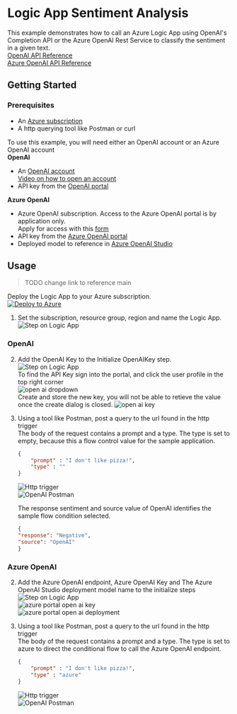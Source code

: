 # Logic App Sentiment Analysis

This example demonstrates how to call an Azure Logic App using OpenAI's Completion API or the Azure OpenAI Rest Service to classify the sentiment in a given text.  
[OpenAI API Reference](https://platform.openai.com/docs/api-reference/completions)  
[Azure OpenAI API Reference](https://learn.microsoft.com/en-us/azure/cognitive-services/openai/reference#completions)

## Getting Started

### Prerequisites

* An [Azure subscription](https://azure.microsoft.com/free/)  
* A http querying tool like Postman or curl

To use this example, you will need either an OpenAI account or an Azure OpenAI account  
**OpenAI**
* An [OpenAI account](https://openai.com/)  
[Video on how to open an account](https://www.youtube.com/)
* API key from the [OpenAI portal](https://platform.openai.com/)  

**Azure OpenAI**
* Azure OpenAI subscription.  Access to the Azure OpenAI portal is by application only.  
Apply for access with this [form](https://aka.ms/oai/access?azure-portal=true)  
* API key from the [Azure OpenAI portal](https://learn.microsoft.com/en-us/azure/cognitive-services/openai/how-to/create-resource?pivots=web-portal#create-a-resource)
* Deployed model to reference in [Azure OpenAI Studio](https://learn.microsoft.com/en-us/azure/cognitive-services/openai/how-to/create-resource?pivots=web-portal#deploy-a-model)

## Usage  
> TODO change link to reference main  

Deploy the Logic App to your Azure subscription.  
[![Deploy to Azure](https://aka.ms/deploytoazurebutton)](https://portal.azure.com/#create/Microsoft.Template/uri/https%3A%2F%2Fraw.githubusercontent.com%2Fmicrosoft%2Fglobalopenaihack%2Fsentiment%2Flogicapp%2FOpenAILogicApp%2Fazuredeploy.json)  


1. Set the subscription, resource group, region and name the Logic App.  
![Step on Logic App](https://github.com/microsoft/globalopenaihack/blob/sentiment/assets/logicapps/step1.jpg)  

### OpenAI  
2. Add the OpenAI Key to the Initialize OpenAIKey step.  
![Step on Logic App](https://github.com/microsoft/globalopenaihack/blob/sentiment/assets/logicapps/step2oai.jpg)  
To find the API Key sign into the portal, and click the user profile in the top right corner  
![open ai dropdown](https://github.com/microsoft/globalopenaihack/blob/sentiment/assets/sentimentanalysis/openaidropdown.jpg)  
Create and store the new key, you will not be able to retieve the value once the create dialog is closed. 
![open ai key](https://github.com/microsoft/globalopenaihack/blob/sentiment/assets/sentimentanalysis/openaiSecret.jpg)  

3. Using a tool like Postman, post a query to the url found in the http trigger   
    The body of the request contains a prompt and a type.  The type is set to empty, because this a flow control value for the sample application.  
    ```JSON
    {
        "prompt" : "I don't like pizza!",
        "type" : ""
    }
    ```
    ![Http trigger](https://github.com/microsoft/globalopenaihack/blob/sentiment/assets/logicapps/step3oai.jpg)  
    ![OpenAI Postman](https://github.com/microsoft/globalopenaihack/blob/sentiment/assets/logicapps/step3oaipostman.jpg)  
    
    The response sentiment and source value of OpenAI identifies the sample flow condition selected.  
    ```JSON
    {
    "response": "Negative",
    "source": "OpenAI"
    }
    ```  
### Azure OpenAI
2. Add the Azure OpenAI endpoint, Azure OpenAI Key and The Azure OpenAI Studio deployment model name to the initialize steps  
![Step on Logic App](https://github.com/microsoft/globalopenaihack/blob/sentiment/assets/logicapps/step2azoai.jpg)  
![azure portal open ai key](https://github.com/microsoft/globalopenaihack/blob/sentiment/assets/sentimentanalysis/openaikeys.jpg)  
![azure portal open ai deployment](https://github.com/microsoft/globalopenaihack/blob/sentiment/assets/sentimentanalysis/deployments.jpg)  

3. Using a tool like Postman, post a query to the url found in the http trigger   
    The body of the request contains a prompt and a type.  The type is set to azure to direct the conditional flow to call the Azure OpenAI endpoint.  
    ```JSON
    {
        "prompt" : "I don't like pizza!",
        "type" : "azure"
    }
    ```  
    ![Http trigger](https://github.com/microsoft/globalopenaihack/blob/sentiment/assets/logicapps/step3oai.jpg)  
    ![OpenAI Postman](https://github.com/microsoft/globalopenaihack/blob/sentiment/assets/logicapps/step3azureoaipostman.jpg)
    
